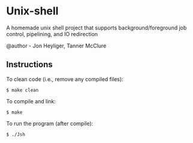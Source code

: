 # Unix-shell
  A homemade unix shell project that supports background/foreground job control, pipelining, and IO redirection

@author - Jon Heyliger, Tanner McClure

## Instructions

  To clean code (i.e., remove any compiled files): 

    $ make clean


  To compile and link: 

    $ make


  To run the program (after compile): 

    $ ./Jsh


